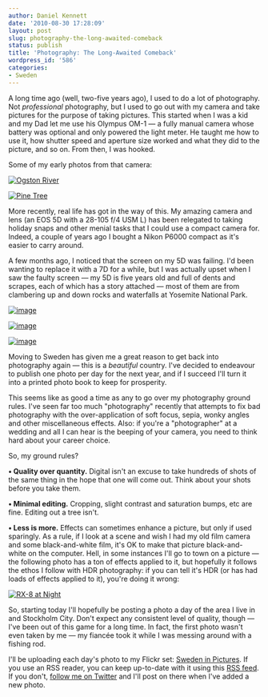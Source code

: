 ```yaml
---
author: Daniel Kennett
date: '2010-08-30 17:28:09'
layout: post
slug: photography-the-long-awaited-comeback
status: publish
title: 'Photography: The Long-Awaited Comeback'
wordpress_id: '586'
categories:
- Sweden
---
```


A long time ago (well, two-five years ago), I used to do a lot of
photography. Not *professional* photography, but I used to go out with
my camera and take pictures for the purpose of taking pictures. This
started when I was a kid and my Dad let me use his Olympus OM-1 — a
fully manual camera whose battery was optional and only powered the
light meter. He taught me how to use it, how shutter speed and aperture
size worked and what they did to the picture, and so on. From then, I
was hooked.

Some of my early photos from that camera:

[![Ogston River](http://farm5.static.flickr.com/4093/4942044624_40da12c73d.jpg)](http://www.flickr.com/photos/24169642@N06/4942044624 "View 'Ogston River' on Flickr.com")[](http://www.flickr.com/photos/24169642@N06/4942043072 "View 'Pine Tree' on Flickr.com")

[![Pine Tree](http://farm5.static.flickr.com/4122/4942043072_f3c41995fd.jpg)](http://www.flickr.com/photos/24169642@N06/4942043072 "View 'Pine Tree' on Flickr.com")

More recently, real life has got in the way of this. My amazing camera
and lens (an EOS 5D with a 28-105 f/4 USM L) has been relegated to
taking holiday snaps and other menial tasks that I could use a compact
camera for. Indeed, a couple of years ago I bought a Nikon P6000 compact
as it's easier to carry around.

A few months ago, I noticed that the screen on my 5D was failing. I'd
been wanting to replace it with a 7D for a while, but I was actually
upset when I saw the faulty screen — my 5D is five years old and full of
dents and scrapes, each of which has a story attached — most of them are
from clambering up and down rocks and waterfalls at Yosemite National
Park.

[![image](http://farm5.static.flickr.com/4097/4941615675_6091c3aa96.jpg)](http://www.flickr.com/photos/24169642@N06/4941615675 "View 'http://farm5.static.flickr.com/4097/4941615675_6091c3aa96.jpg' on Flickr.com")[](http://www.flickr.com/photos/24169642@N06/4942191866 "View 'http://farm5.static.flickr.com/4138/4942191866_4a47cc3842.jpg' on Flickr.com")

[![image](http://farm5.static.flickr.com/4138/4942191866_4a47cc3842.jpg)](http://www.flickr.com/photos/24169642@N06/4942191866 "View 'http://farm5.static.flickr.com/4138/4942191866_4a47cc3842.jpg' on Flickr.com")[](http://www.flickr.com/photos/24169642@N06/4942178108 "View 'http://farm5.static.flickr.com/4142/4942178108_e10dec699b.jpg' on Flickr.com")

[![image](http://farm5.static.flickr.com/4142/4942178108_e10dec699b.jpg)](http://www.flickr.com/photos/24169642@N06/4942178108 "View 'http://farm5.static.flickr.com/4142/4942178108_e10dec699b.jpg' on Flickr.com")

Moving to Sweden has given me a great reason to get back into
photography again — this is a *beautiful* country. I've decided to
endeavour to publish one photo per day for the next year, and if I
succeed I'll turn it into a printed photo book to keep for prosperity.

This seems like as good a time as any to go over my photography ground
rules. I've seen far too much "photography" recently that attempts to
fix bad photography with the over-application of soft focus, sepia,
wonky angles and other miscellaneous effects. Also: if you're a
"photographer" at a wedding and all I can hear is the beeping of your
camera, you need to think hard about your career choice.

So, my ground rules?

**• Quality over quantity.** Digital isn't an excuse to take hundreds of
shots of the same thing in the hope that one will come out. Think about
your shots before you take them.

**• Minimal editing.** Cropping, slight contrast and saturation bumps,
etc are fine. Editing out a tree isn't.

**• Less is more.** Effects can sometimes enhance a picture, but only if
used sparingly. As a rule, if I look at a scene and wish I had my old
film camera and some black-and-white film, it's OK to make that picture
black-and-white on the computer. Hell, in some instances I'll go to town
on a picture — the following photo has a ton of effects applied to it,
but hopefully it follows the ethos I follow with HDR photography: if you
can tell it's HDR (or has had loads of effects applied to it), you're
doing it wrong:

[![RX-8 at Night](http://farm5.static.flickr.com/4094/4941681777_9fda7b8f04.jpg)](http://www.flickr.com/photos/24169642@N06/4941681777 "View 'RX-8 at Night' on Flickr.com")

So, starting today I'll hopefully be posting a photo a day of the area I
live in and Stockholm City. Don't expect any consistent level of
quality, though — I've been out of this game for a long time. In fact,
the first photo wasn't even taken by me — my fiancée took it while I was
messing around with a fishing rod.

I'll be uploading each day's photo to my Flickr set: [Sweden in Pictures](http://www.flickr.com/photos/ikenndac/sets/72157624840423878/).
If you use an RSS reader, you can keep up-to-date with it using this
[RSS feed](http://api.flickr.com/services/feeds/photoset.gne?set=72157624840423878&nsid=24169642@N06&lang=en-us).
If you don't, [follow me on Twitter](http://twitter.com/iKenndac/) and
I'll post on there when I've added a new photo.
